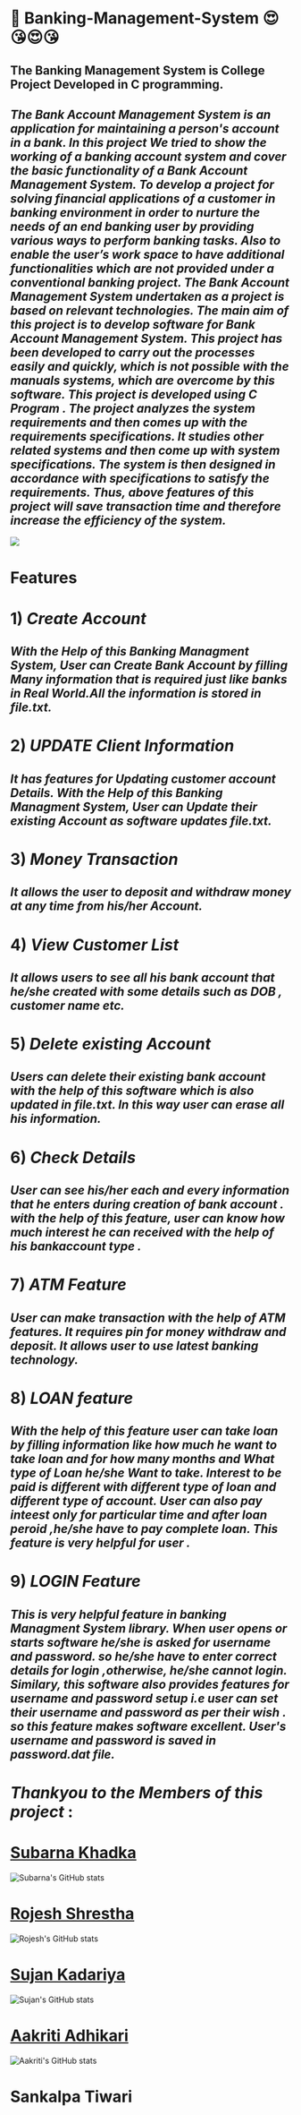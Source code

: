 # :notebook: Banking-Management-System :heart_eyes::kissing_heart::heart_eyes::kissing_heart:
 ## **The Banking Management System** is College Project Developed in C programming.
 ## *The Bank Account Management System is an application for maintaining a person's account in a bank. In this project We tried to show the working of a banking account system and cover the basic functionality of a Bank Account Management System. To develop a project for solving financial applications of a customer in banking environment in order to nurture the needs of an end banking user by providing various ways to perform banking tasks. Also to enable the user’s work space to have additional functionalities which are not provided under a conventional banking project. The Bank Account Management System undertaken as a project is based on relevant technologies. The main aim of this project is to develop software for Bank Account Management System. This project has been developed to carry out the processes easily and quickly, which is not possible with the manuals systems, which are overcome by this software. This project is developed using C Program . The project analyzes the system requirements and then comes up with the requirements specifications. It studies other related systems and then come up with system specifications. The system is then designed in accordance with specifications to satisfy the requirements.  Thus, above features of this project will save transaction time and therefore increase the efficiency of the system.*
 
 
![](https://raw.githubusercontent.com/thenewbie0000/Banking-Management-System/master/ProjectLogo.png)

 # Features 
 # 1) ***Create Account***
 ## *With the Help of this Banking Managment System, User can Create Bank Account by filling Many information that is required just like banks in Real World.All the information is stored in file.txt.*
# 2) ***UPDATE Client Information*** 
## *It has features for Updating customer account Details. With the Help of this Banking Managment System, User can Update their existing Account as software  updates file.txt.*
# 3) ***Money Transaction*** 
## *It allows the user to deposit and withdraw money at any time from his/her Account.*
# 4) ***View Customer List*** 
## *It allows users to see all his bank account that he/she created with some details such as  DOB , customer name etc.*
 # 5) ***Delete existing Account*** 
## *Users can delete their existing bank account with the help of this software which is also updated in file.txt. In this way user can erase all his information.*
# 6) ***Check Details*** 
## *User can see his/her each and every information that he enters during creation of bank account . with the help of this feature, user can know how much interest he can received with the help of his bankaccount type .*
# 7) ***ATM Feature*** 
## *User can make transaction with the help of ATM features. It requires pin for money withdraw and deposit. It allows user to use latest banking technology.*
# 8) ***LOAN feature*** 
## *With the help of this feature user can take loan by filling information like how much he want to take loan and for how many months and What type of Loan he/she Want to take. Interest to be paid is different with different type of loan and different type of account. User can also pay inteest only for particular time and after loan peroid ,he/she have to pay complete loan. This feature is very helpful for user .*
 # 9) ***LOGIN Feature*** 
## *This is very helpful feature in banking Managment System library. When user opens or starts software he/she is asked for username and password. so he/she have to enter correct details for login ,otherwise, he/she cannot login. Similary, this software also provides features for username and password setup i.e user can set their username and password as per their wish . so this feature makes software excellent.  User's username  and password is saved in password.dat file.*

# *Thankyou to the Members of this project* :
# [Subarna Khadka](https://github.com/SubarnaKhadka)
 ![Subarna's GitHub stats](https://github-readme-stats.vercel.app/api?username=SubarnaKhadka&show_icons=true&theme=radical)
# [Rojesh Shrestha](https://github.com/thenewbie0000)
![Rojesh's GitHub stats](https://github-readme-stats.vercel.app/api?username=thenewbie0000&show_icons=true&theme=radical)
# [Sujan Kadariya](https://github.com/sujankadariya)
 ![Sujan's GitHub stats](https://github-readme-stats.vercel.app/api?username=sujankadariya&show_icons=true&theme=radical)
# [Aakriti Adhikari](https://github.com/aakritits)
 ![Aakriti's GitHub stats](https://github-readme-stats.vercel.app/api?username=aakritits&show_icons=true&theme=radical)
 
# Sankalpa Tiwari
